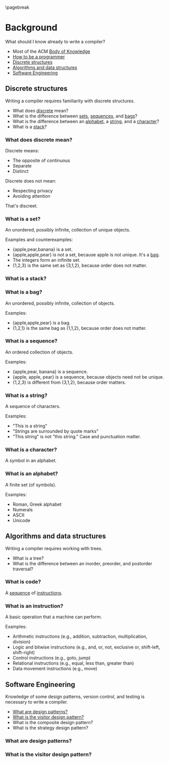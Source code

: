 \pagebreak

Background
==========
What should I know already to write a compiler?

- Most of the ACM [Body of Knowledge](http://www.acm.org/education/curricula/ComputerScience2008.pdf)
- [How to be a programmer](http://samizdat.mines.edu/howto/HowToBeAProgrammer.html)
- [Discrete structures](#discrete-structures)
- [Algorithms and data structures](#algorithms-and-data-structures)
- [Software Engineering](#software-engineering)

Discrete structures
-------------------
Writing a compiler requires familiarity with discrete structures.

- What does [discrete](#what-does-discrete-mean) mean?
- What is the difference between [sets](#what-is-a-set), [sequences](#what-is-a-sequence), and [bags](#what-is-a-bag)?
- What is the difference between an [alphabet](#what-is-an-alphabet), a [string](#what-is-a-string), and a [character](#what-is-a-character)?
- What is a [stack](#what-is-a-stack)?

### What does discrete mean?
Discrete means:

- The opposite of continuous
- Separate
- Distinct

Discrete does not mean:

- Respecting privacy
- Avoiding attention

That's discreet.

### What is a set?
An unordered, possibly infinite, collection of unique objects.

Examples and counterexamples:

- {apple,pear,banana} is a set.
- {apple,apple,pear} is not a set, because apple is not unique. It's a [bag](#what-is-a-bag).
- The integers form an infinite set.
- {1,2,3} is the same set as {3,1,2}, because order does not matter.

### What is a stack?

### What is a bag?
An unordered, possibly infinite, collection of objects.

Examples:

- {apple,apple,pear} is a bag.
- {1,2,1} is the same bag as {1,1,2}, because order does not matter.

### What is a sequence?
An ordered collection of objects.

Examples:

- {apple,pear, banana} is a sequence.
- {apple, apple, pear} is a sequence, because objects need not be unique.
- {1,2,3} is different from {3,1,2}, because order matters.

### What is a string?
A sequence of characters.

Examples:

- "This is a string"
- "Strings are surrounded by quote marks"
- "This string" is not "this string." Case and punctuation matter.

### What is a character?
A symbol in an alphabet.

### What is an alphabet?
A finite set (of symbols).

Examples:

- Roman, Greek alphabet
- Numerals
- ASCII
- Unicode

Algorithms and data structures
------------------------------
Writing a compiler requires working with trees.

- What is a tree?
- What is the difference between an inorder, preorder, and postorder traversal?

### What is code?
A [sequence](#what-is-a-sequence) of [instructions](#what-is-an-instruction).

### What is an instruction?
A basic operation that a machine can perform.

Examples:

- Arithmetic instructions (e.g., addition, subtraction, multiplication, division)
- Logic and bitwise instructions (e.g., and, or, not, exclusive or, shift-left, shift-right)
- Control instructions (e.g., goto, jump)
- Relational instructions (e.g., equal, less than, greater than)
- Data movement instructions (e.g., move)

Software Engineering
--------------------
Knowledge of some design patterns, version control, and testing is necessary to write a compiler.

- [What are design patterns?](#what-are-design-patterns)
- [What is the visitor design pattern?](#what-is-the-visitor-design-pattern)
- What is the composite design pattern?
- What is the strategy design pattern?

### What are design patterns?

### What is the visitor design pattern?
